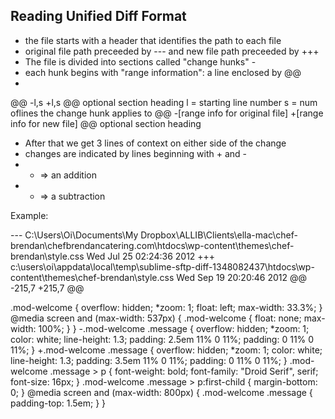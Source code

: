 ## Reading Unified Diff Format

- the file starts with a header that identifies the path to each file
- original file path preceeded by --- and new file path preceeded by +++
- The file is divided into sections called "change hunks" -
- each hunk begins with "range information": a line enclosed by @@
-

@@ -l,s +l,s @@ optional section heading l = starting line number s = num
oflines the change hunk applies to @@ -[range info for original file] +[range
info for new file] @@ optional section heading

- After that we get 3 lines of context on either side of the change
- changes are indicated by lines beginning with + and -
-   - => an addition
-   - => a subtraction

Example:

--- C:\Users\Oi\Documents\My
Dropbox\ALLIB\Clients\ella-mac\chef-brendan\chefbrendancatering.com\htdocs\wp-content\themes\chef-brendan\style.css
Wed Jul 25 02:24:36 2012 +++
c:\users\oi\appdata\local\temp\sublime-sftp-diff-1348082437\htdocs\wp-content\themes\chef-brendan\style.css
Wed Sep 19 20:20:46 2012 @@ -215,7 +215,7 @@

.mod-welcome { overflow: hidden; *zoom: 1; float: left; max-width: 33.3%; }
@media screen and (max-width: 537px) { .mod-welcome { float: none; max-width:
100%; } } -.mod-welcome .message { overflow: hidden; *zoom: 1; color: white;
line-height: 1.3; padding: 2.5em 11% 0 11%; padding: 0 11% 0 11%; }
+.mod-welcome .message { overflow: hidden; \*zoom: 1; color: white; line-height:
1.3; padding: 3.5em 11% 0 11%; padding: 0 11% 0 11%; } .mod-welcome .message > p
{ font-weight: bold; font-family: "Droid Serif", serif; font-size: 16px; }
.mod-welcome .message > p:first-child { margin-bottom: 0; } @media screen and
(max-width: 800px) { .mod-welcome .message { padding-top: 1.5em; } }
